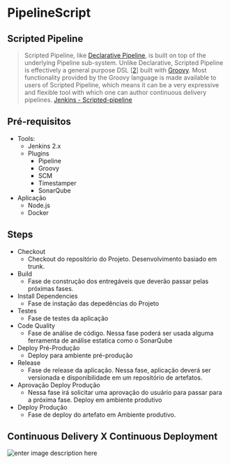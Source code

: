 
# PipelineScript



## Scripted Pipeline

>Scripted Pipeline, like [Declarative Pipeline](https://jenkins.io/doc/book/pipeline/syntax/#declarative-pipeline), is built on top of the underlying Pipeline sub-system. Unlike Declarative, Scripted Pipeline is effectively a general purpose DSL [[2](https://jenkins.io/doc/book/pipeline/syntax/#_footnote_2 "View footnote.")] built with [Groovy](http://groovy-lang.org/syntax.html). Most functionality provided by the Groovy language is made available to users of Scripted Pipeline, which means it can be a very expressive and flexible tool with which one can author continuous delivery pipelines.
[Jenkins - Scripted-pipeline](https://jenkins.io/doc/book/pipeline/syntax/#scripted-pipeline)

## Pré-requisitos

- Tools:
	- Jenkins 2.x
	- Plugins
		- Pipeline
		- Groovy
		- SCM
		- Timestamper
		- SonarQube
- Aplicação
	- Node.js
	- Docker

## Steps

- Checkout
	- Checkout do repositório do Projeto. Desenvolvimento basiado em trunk.
- Build
	- Fase de construção dos entregáveis que deverão passar pelas próximas fases.
- Install Dependencies
	- Fase de instação das depedências do Projeto 
- Testes
	- Fase de testes da aplicação
- Code Quality
	- Fase de análise de código. Nessa fase poderá ser usada alguma ferramenta de análise estatica como o SonarQube
- Deploy Pré-Produção
	- Deploy para ambiente pré-produção
- Release
	- Fase de release da aplicação. Nessa fase,  aplicação deverá ser versionada e disponibilidade em um repositório de artefatos.
- Aprovação Deploy Produção
	- Nessa fase irá solicitar uma aprovação do usuário para passar para a próxima fase. Deploy em ambiente produtivo
- Deploy Produção
	- Fase de deploy do artefato em Ambiente produtivo.

## Continuous Delivery X Continuous Deployment
![enter image description here](https://sdtimes.com/wp-content/uploads/2015/02/CDvsCD.jpg)
